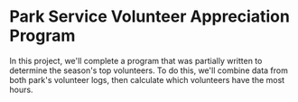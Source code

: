 # Park Service Volunteer Appreciation Program

In this project, we'll complete a program that was partially written to determine the season's top volunteers. To do this, we'll combine data from both park's volunteer logs, then calculate which volunteers have the most hours.